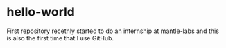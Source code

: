 # hello-world
First repository
recetnly started to do an internship at mantle-labs and this is also the first time that I use GitHub.
